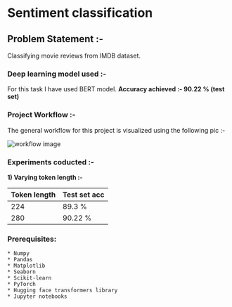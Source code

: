 # Sentiment classification

## Problem Statement :-

Classifying movie reviews from IMDB dataset.

### Deep learning model used :-

For this task I have used BERT model. **Accuracy achieved :- 90.22 % (test set)**

### Project Workflow :-

The general workflow for this project is visualized using the following pic :-

![workflow image](https://raw.githubusercontent.com/subhromitra/sentiment-classification/master/proj_workflow.JPG)

### Experiments coducted :-

**1) Varying token length :-**

| Token length | Test set acc |
|--------------|--------------|
|     224      |     89.3 %   |
|     280      |     90.22 %  |

### Prerequisites:

```
* Numpy
* Pandas
* Matplotlib
* Seaborn
* Scikit-learn
* PyTorch
* Hugging face transformers library
* Jupyter notebooks
